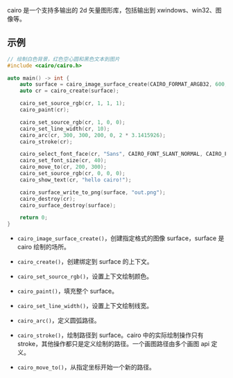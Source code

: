 cairo 是一个支持多输出的 2d 矢量图形库，包括输出到 xwindows、win32、图像等。

## 示例

```cpp
// 绘制白色背景，红色空心圆和黑色文本到图片
#include <cairo/cairo.h>

auto main() -> int {
    auto surface = cairo_image_surface_create(CAIRO_FORMAT_ARGB32, 600, 600);
    auto cr = cairo_create(surface);

    cairo_set_source_rgb(cr, 1, 1, 1);
    cairo_paint(cr);

    cairo_set_source_rgb(cr, 1, 0, 0);
    cairo_set_line_width(cr, 10);
    cairo_arc(cr, 300, 300, 200, 0, 2 * 3.1415926);
    cairo_stroke(cr);

    cairo_select_font_face(cr, "Sans", CAIRO_FONT_SLANT_NORMAL, CAIRO_FONT_WEIGHT_BOLD);
    cairo_set_font_size(cr, 40);
    cairo_move_to(cr, 200, 300);
    cairo_set_source_rgb(cr, 0, 0, 0);
    cairo_show_text(cr, "hello cairo!");

    cairo_surface_write_to_png(surface, "out.png");
    cairo_destroy(cr);
    cairo_surface_destroy(surface);

    return 0;
}
```

- `cairo_image_surface_create()`，创建指定格式的图像 surface，surface 是 cairo 绘制的场所。

- `cairo_create()`，创建绑定到 surface 的上下文。

- `cairo_set_source_rgb()`，设置上下文绘制颜色。

- `cairo_paint()`，填充整个 surface。

- `cairo_set_line_width()`，设置上下文绘制线宽。

- `cairo_arc()`，定义圆弧路径。

- `cairo_stroke()`，绘制路径到 surface。cairo 中的实际绘制操作只有 stroke，其他操作都只是定义绘制的路径。一个画图路径由多个画图 api 定义。

- `cairo_move_to()`，从指定坐标开始一个新的路径。

